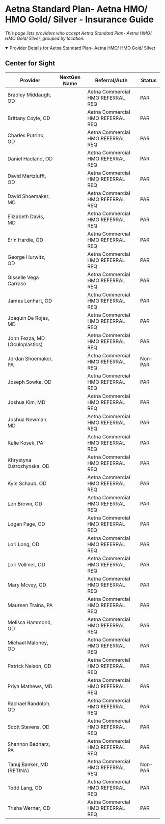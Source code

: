 # Aetna Standard Plan- Aetna HMO/ HMO Gold/ Silver - Insurance Guide

*This page lists providers who accept Aetna Standard Plan- Aetna HMO/ HMO Gold/ Silver, grouped by location.*

<details open><summary>Provider Details for Aetna Standard Plan- Aetna HMO/ HMO Gold/ Silver</summary>

## Center for Sight

| Provider | NextGen Name | Referral/Auth | Status |
|----------|-------------|--------------|--------|
| Bradley Middaugh, OD |  | Aetna Commercial HMO REFERRAL REQ | PAR |
| Brittany Coyle, OD |  | Aetna Commercial HMO REFERRAL REQ | PAR |
| Charles Putrino, OD |  | Aetna Commercial HMO REFERRAL REQ | PAR |
| Daniel Hadland, OD |  | Aetna Commercial HMO REFERRAL REQ | PAR |
| David Mertzlufft, OD |  | Aetna Commercial HMO REFERRAL REQ | PAR |
| David Shoemaker, MD |  | Aetna Commercial HMO REFERRAL REQ | PAR |
| Elizabeth Davis, MD |  | Aetna Commercial HMO REFERRAL REQ | PAR |
| Erin Hardie, OD |  | Aetna Commercial HMO REFERRAL REQ | PAR |
| George Hurwitz, OD |  | Aetna Commercial HMO REFERRAL REQ | PAR |
| Gisselle Vega Carraso |  | Aetna Commercial HMO REFERRAL REQ | PAR |
| James Lenhart, OD |  | Aetna Commercial HMO REFERRAL REQ | PAR |
| Joaquin De Rojas, MD |  | Aetna Commercial HMO REFERRAL REQ | PAR |
| John Fezza, MD (Oculoplastics) |  | Aetna Commercial HMO REFERRAL REQ | PAR |
| Jordan Shoemaker, PA |  | Aetna Commercial HMO REFERRAL REQ | Non-PAR |
| Joseph Sowka, OD |  | Aetna Commercial HMO REFERRAL REQ | PAR |
| Joshua Kim, MD |  | Aetna Commercial HMO REFERRAL REQ | PAR |
| Joshua Newman, MD |  | Aetna Commercial HMO REFERRAL REQ | PAR |
| Kalie Kosek, PA |  | Aetna Commercial HMO REFERRAL REQ | PAR |
| Khrystyna Ostrozhynska, OD |  | Aetna Commercial HMO REFERRAL REQ | PAR |
| Kyle Schaub, OD |  | Aetna Commercial HMO REFERRAL REQ | PAR |
| Len Brown, OD |  | Aetna Commercial HMO REFERRAL REQ | PAR |
| Logan Page, OD |  | Aetna Commercial HMO REFERRAL REQ | PAR |
| Lori Long, OD |  | Aetna Commercial HMO REFERRAL REQ | PAR |
| Lori Vollmer, OD |  | Aetna Commercial HMO REFERRAL REQ | PAR |
| Mary Mcvey, OD |  | Aetna Commercial HMO REFERRAL REQ | PAR |
| Maureen Traina, PA |  | Aetna Commercial HMO REFERRAL REQ | PAR |
| Melissa Hammond, OD |  | Aetna Commercial HMO REFERRAL REQ | PAR |
| Michael Maloney, OD |  | Aetna Commercial HMO REFERRAL REQ | PAR |
| Patrick Nelson, OD |  | Aetna Commercial HMO REFERRAL REQ | PAR |
| Priya Mathews, MD |  | Aetna Commercial HMO REFERRAL REQ | PAR |
| Rachael Randolph, OD |  | Aetna Commercial HMO REFERRAL REQ | PAR |
| Scott Stevens, OD |  | Aetna Commercial HMO REFERRAL REQ | PAR |
| Shannon Bednarz, PA |  | Aetna Commercial HMO REFERRAL REQ | PAR |
| Tanuj Banker, MD (RETINA) |  | Aetna Commercial HMO REFERRAL REQ | Non-PAR |
| Todd Lang, OD |  | Aetna Commercial HMO REFERRAL REQ | PAR |
| Trisha Werner, OD |  | Aetna Commercial HMO REFERRAL REQ | PAR |

</details>

